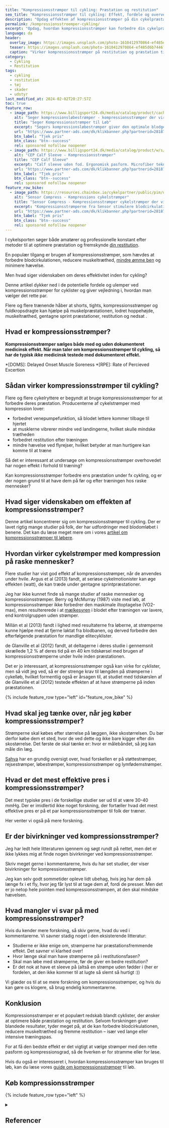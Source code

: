 ```yaml
---
title: "Kompressionsstrømper til cykling: Præstation og restitution"
seo_title: "Kompressionsstrømper til cykling: Effekt, fordele og overvejelser"
description: "Opdag effekten af kompressionsstrømper på din cykelpræstation restitutionen. Læs om fordele og få vejledning til valg af de rette strømper til dine behov."
permalink: /kompressionsstroemper-cykling/
excerpt: "Opdag, hvordan kompressionsstrømper kan forbedre din cykelpræstation og fremskynde restitutionen. Læs om fordele, potentielle bivirkninger og få vejledning til valg af de rette strømper til dine behov."
language: da
header:
  overlay_image: https://images.unsplash.com/photo-1610412970864-ef485d6b7446?q=60&w=1200&h=630&auto=format&fit=crop&ixlib=rb-4.0.3&ixid=M3wxMjA3fDB8MHxwaG90by1wYWdlfHx8fGVufDB8fHx8fA%3D%3D
  teaser: https://images.unsplash.com/photo-1610412970864-ef485d6b7446?q=60&w=400&h=300&auto=format&fit=crop&ixlib=rb-4.0.3&ixid=M3wxMjA3fDB8MHxwaG90by1wYWdlfHx8fGVufDB8fHx8fA%3D%3D
  caption: "Virker kompressionsstrømper på restitution og præstation til cykling?"
category:
  - Cykling
  - Restitution
tags:
  - cykling
  - restitution
  - tøj
  - skader
  - udstyr
last_modified_at: 2024-02-02T20:27:57Z
toc: true
feature_row:
  - image_path: https://www.billigsport24.dk/media/catalog/product/cache/1/image/17f82f742ffe127f42dca9de82fb58b1/6/1/6150_compression_calf_profcare_neoprene_kinesiological_effect_pl.jpg
    alt: "Seger kompressionsløbestrømper - kompressionsstrømper der virker"
    title: "Seger Kompressionsstrømper til Løb"
    excerpt: "Segers kompressionsløbestrømper giver den optimale blodgennemstrømning i underbenet. Løbestrømper med kompression giver dig mange fordele, når du løber. Til orientering har jeg kun set studier på CEPs løbestrømper med kompression."
    url: "https://www.partner-ads.com/dk/klikbanner.php?partnerid=28187&bannerid=9397&htmlurl=https://www.billigsport24.dk/seger-compression-lobestromper-2-par-326708"
    btn_label: "Tjek pris"
    btn_class: "btn--success"
    rel: sponsored nofollow noopener
  - image_path: https://www.billigsport24.dk/media/catalog/product/w/s/ws50n0_green_herre.jpg
    alt: "CEP Calf Sleeve - Kompressionsstrømper"
    title: "CEP Calf Sleeve"
    excerpt: "Calf sleeve uden fod. Ergonomisk pasform. Microfiber teknologi for den bedste komfort. Antibakterielle og lugtreducerence egenskaber. Mesh ved læggen for bedre ventilation."
    url: "https://www.partner-ads.com/dk/klikbanner.php?partnerid=28187&bannerid=16532&htmlurl=https://www.billigsport24.dk/cep-compression-sleeves-green-mens"
    btn_label: "Tjek pris"
    btn_class: "btn--success"
    rel: sponsored nofollow noopener
feature_row_bike:
  - image_path: https://resources.chainbox.io/cykelpartner/public/pim/d06973ae-ebd1-48f6-bbb6-05f81d87a53d/15100128_A_default.jpg
    alt: "Sensor Compress - Kompressions cykelstrømper"
    title: "Sensor Compress - Kompressionsstrømper cykelstrømper der virker"
    excerpt: "Kompressionsstrømperne fra Sensor stimulere blodcirkulationen og får musklernes regeneration til at foregå hurtigere. Cykelstrømperne er udviklet med en anatomisk svang, samt forstærket tå og hælområde. Derudover modvirker de trætte ben og giver foden en bedre støtte."
    url: "https://www.partner-ads.com/dk/klikbanner.php?partnerid=28187&bannerid=16446&htmlurl=https://www.cykelpartner.dk/sensor-compress---kompressions-cykelstroemper---sortblaa---str-6-8--39-42"
    btn_label: "Tjek pris"
    btn_class: "btn--success"
    rel: sponsored nofollow noopener
---
```


I cykelsporten søger både amatører og professionelle konstant efter metoder til at optimere præstation og fremskynde [din restitution](/restitution/).

En populær tilgang er brugen af kompressionsstrømper, som hævdes at forbedre blodcirkulationen, reducere muskeltræthed, [mindre ømme ben](/omme-muskler-efter-traening/) og minimere hævelse.

Men hvad siger videnskaben om deres effektivitet inden for cykling? 

Denne artikel dykker ned i de potentielle fordele og ulemper ved kompressionsstrømper for cyklister og giver vejledning i, hvordan man vælger det rette par.

Flere og flere trænende håber at shorts, tights, kompressionsstrømper og fuldkropsdragte kan hjælpe på muskelpræstationen, lodret hoppehøjde, muskeltræthed, gentagne sprint præstationer, restitution og nedsat .

## Hvad er kompressionsstrømper?

**Kompressionsstrømper sælges både med og uden dokumenteret medicinsk effekt. Når man taler om kompressionsstrømper til cykling, så har de typisk _ikke_ medicinsk testede med dokumenteret effekt.**

*[DOMS]: Delayed Onset Muscle Soreness
*[RPE]: Rate of Percieved Excertion

## Sådan virker kompressionsstrømper til cykling?

Flere og flere cykelryttere er begyndt at bruge kompressionsstrømper for at forbedre deres præstation. Producenterne af cykelstrømper med kompression lover:

- forbedret venepumpefunktion, så blodet lettere kommer tilbage til hjertet
- at musklerne vibrerer mindre ved landingerne, hvilket skulle mindske trætheden
- forbedret restitution efter træningen
- mindre hævelse ved flyrejser, hvilket betyder at man hurtigere kan komme til at træne

Så det er interessant at undersøge om kompressionsstrømper overhovedet har nogen effekt i forhold til træning?

Kan kompressionsstrømper forbedre ens præstation under fx cykling, og er der nogen grund til at have dem på før og efter træningen hos raske mennesker?

## Hvad siger videnskaben om effekten af kompressionsstrømper?

Denne artikel koncentrerer sig om kompressionsstrømper til cykling. Der er lavet rigtig mange studier på folk, der har udfordringer med blodomløbet i benene. Det kan du læse meget mere om i vores [artikel om kompressionsstrømper til løbere](/kompressionsstroemper-restitution-praestation-bivirkninger/).

## Hvordan virker cykelstrømper med kompression på raske mennesker?

Flere studier har vist god effekt af kompressionsstrømper, når de anvendes under hvile. Argus et al (2013) fandt, at seriøse cykelmotionister kan øge effekten (watt), de kan træde under gentagne sprintpræstationer.

Jeg har ikke kunnet finde så mange studier af raske mennesker og kompressionsstrømper. Berry og McMurray (1987) viste med løb, at kompressionsstrømper ikke forbedrer den maskimale iltoptagelse (VO2-max), men resultererede i at [mælkesyren](/maelkesyre-traening/) i blodet efter træningen var lavere, end kontrolgruppen uden strømper.

Millán et al (2013) fandt i lighed med resultaterne fra løberne, at strømperne kunne hjælpe med at fjerne laktat fra blodbanen, og derved forbedre den efterfølgende præstation for mandlige elitecyklister.

de Glanville et al (2012) fandt, at deltagerne i deres studie i gennemsnit skrællede 1,2 % af deres tid på en 40 km tidskørsel med brugen af kompressionsstrømperne under hvile inden præstationen.

Det er jo interessant, at kompressionsstrømper også kan virke for cyklister, men så vidt jeg ved, så er der strenge krav til længden på strømperne i cykelløb, hvilket formentlig også er årsagen til, at studiet med tidskørslen af de Glanville et al (2012) testede effekten af at have strømperne på inden præstationen.

{% include feature_row type="left" id="feature_row_bike" %}

## Hvad skal jeg tænke over, når jeg køber kompressionsstrømper?

Strømperne skal købes efter størrelse på læggen, ikke skostørrelsen. Du bør derfor købe dem et sted, hvor de ved dette og ikke bare kigger efter din skostørrelse. Det første de skal tænke er: hvor er målebåndet, så jeg kan måle din læg.

[Sahva](https://www.sahva.dk/private/kompression-og-stoettestroemper/forskellen-paa-kompressionsstroemper-og-stoettestroemper/) har en grundig oversigt over, hvad forskellen er på støttestrømper, rejsestrømper, løbestrømper, kompressionsstrømper og lymfødemstrømper.

## Hvad er det mest effektive pres i kompressionsstrømper?

Det mest typiske pres i de forskellige studier ser ud til at være 30-40 mmHg. Der er imidlertid ikke noget forskning, der fortæller hvad det mest effektive pres er på et par kompressionsstrømper til folk der træner.

Her venter vi også på mere forskning.

## Er der bivirkninger ved kompressionsstrømper?

Jeg har ledt hele litteraturen igennem og søgt rundt på nettet, men det er ikke lykkes mig at finde nogen bivirkninger ved kompressionsstrømper.

Skriv meget gerne i kommentarerne, hvis du har set studier, der viser bivirkninger for kompressionsstrømper.

Jeg kan selv godt sommetider opleve lidt ubehag, hvis jeg har dem på længe fx i et fly, hvor jeg får lyst til at tage dem af, fordi de presser. Men det er jo netop hele pointen med kompressionsstrømpen, at den skal mindske hævelsen.

## Hvad mangler vi svar på med kompressionsstrømper?

Hvis du kender mere forskning, så skiv gerne, hvad du ved i kommentarerne. Vi savner stadig noget i den eksisterende litteratur:

- Studierne er ikke enige om, strømperne har præstationsfremmende effekt. Det savner vi klarhed over!
- Hvor længe skal man have strømperne på i restitutionsfasen?
- Skal man løbe med strømperne, før de giver en bedre restitution?
- Er det nok at have et sleeve på (altså en strømpe uden fødder i (her er fordelen, at den ikke kommer til at lugte så slemt så hurtigt :))

Vi glæder os til at se mere forskning om kompressionsstrømper, og hvis du kan gøre os klogere, så brug endelig kommentarerne.

## Konklusion

Kompressionsstrømper er et populært redskab blandt cyklister, der ønsker at optimere både præstation og restitution. Selvom forskningen giver blandede resultater, tyder meget på, at de kan forbedre blodcirkulationen, reducere muskeltræthed og fremme restitution – især ved lange eller intensive træningspas.

For at få den bedste effekt er det vigtigt at vælge strømper med den rette pasform og kompressionsgrad, så de hverken er for stramme eller for løse.

Hvis du også er interesseret i, hvordan kompressionsstrømper kan bruges til løb, kan du læse vores [guide om kompressionsstrømper](/kompressionsstroemper-restitution-praestation-bivirkninger/) til løb.

## Køb kompressionsstrømper

{% include feature_row type="left" %}

<details markdown="1" class="references">
  <summary><h2 id="references">Referencer</h2></summary>

- Ali, A., M. P. Caine, og B. G. Snow. 2007. “Graduated Compression Stockings: Physiological and Perceptual Responses during and after Exercise”. Journal of Sports Sciences 25 (4): 413–19. <https://doi.org/10.1080/02640410600718376>.
- Berry, Michael J., og Robert G. Mcmurray. 1987. “Effects of graduated compression stockings on blood lactate following an exhaustive bout of exercise.” American journal of physical medicine.
- Ibegbuna, Veronica, Konstantinos T. Delis, Andrew N. Nicolaides, og Olayide Aina. 2003. “Effect of Elastic Compression Stockings on Venous Hemodynamics during Walking”. Journal of Vascular Surgery 37 (2): 420–25. <https://doi.org/10.1067/mva.2003.104>.
- Jones, N. A., P. J. Webb, R. I. Rees, og V. V. Kakkar. 1980. “A Physiological Study of Elastic Compression Stockings in Venous Disorders of the Leg”. The British Journal of Surgery 67 (8): 569–72. <https://doi.org/10.1002/bjs.1800670814>.
- Kahn, S. R., L. Azoulay, A. Hirsch, M. Haber, C. Strulovitch, og I. Shrier. 2003. “Effect of Graduated Elastic Compression Stockings on Leg Symptoms and Signs during Exercise in Patients with Deep Venous Thrombosis: A Randomized Cross-over Trial”. Journal of Thrombosis and Haemostasis: JTH 1 (3): 494–99. <https://doi.org/10.1046/j.1538-7836.2003.00092.x>.
- Kemmler, Wolfgang, Simon von Stengel, Christina Köckritz, Jerry Mayhew, Alfred Wassermann, og Jürgen Zapf. 2009. “Effect of Compression Stockings on Running Performance in Men Runners”. Journal of Strength and Conditioning Research 23 (1): 101–5. <https://doi.org/10.1519/JSC.0b013e31818eaef3>.
- Zajkowski, Paul J., Mary C. Proctor, Thomas W. Wakefield, Jess Bloom, Beverlee Blessing, og Lazar J. Greenfield. 2002. “Compression Stockings and Venous Function”. Archives of Surgery (Chicago, Ill.: 1960) 137 (9): 1064–68. <https://doi.org/10.1001/archsurg.137.9.1064>.
- Perrey, S., A. Bringard, S. Racinais, K. Puchaux and N. Belluye. "Graduated Compression Stockings and Delayed Onset Muscle Soreness (P105)." The Engineering of Sport 7.1 (2008): 547-554.5.
- [Joe Friel: Can socks make your faster?](https://www.trainingbible.com/joesblog/2007/10/can-your-socks-make-you-faster.html)
- [Joe Friel: Compression Socks Update](https://www.trainingbible.com/joesblog/2009/03/compression-socks-update.html)
- Treseler, Christine, Walter R. Bixby, og Svetlana Nepocatych. 2016. “The Effect of Compression Stockings on Physiological and Psychological Responses after 5-Km Performance in Recreationally Active Females”. Journal of Strength and Conditioning Research 30 (7): 1985–91. <https://doi.org/10.1519/JSC.0000000000001291>.
- Argus, Christos K., Matthew W. Driller, Tammie R. Ebert, David T. Martin, og Shona L. Halson. 2013. “The Effects of 4 Different Recovery Strategies on Repeat Sprint-Cycling Performance”. International Journal of Sports Physiology and Performance 8 (5): 542–48. <https://doi.org/10.1123/ijspp.8.5.542>.
- Glanville, Kieran M. de, og Michael J. Hamlin. 2012. “Positive Effect of Lower Body Compression Garments on Subsequent 40-KM Cycling Time Trial Performance”. Journal of Strength and Conditioning Research 26 (2): 480–86. <https://doi.org/10.1519/JSC.0b013e318225ff61>.
- San Millán, Iñigo, Kristen Bing, Carrie Brill, John C Hill, og Larry E Miller. 2013. “Randomized controlled trial of Micro-Mobile Compression® on lactate clearance and subsequent exercise performance in elite male cyclists”. Open Access Journal of Sports Medicine 4 (oktober): 221–27. <https://doi.org/10.2147/OAJSM.S51956>.
- Beliard, Samuel, Michel Chauveau, Timothée Moscatiello, François Cros, Fiona Ecarnot, og François Becker. 2015. “Compression Garments and Exercise: No Influence of Pressure Applied”. Journal of Sports Science & Medicine 14 (1): 75–83.
</details>

